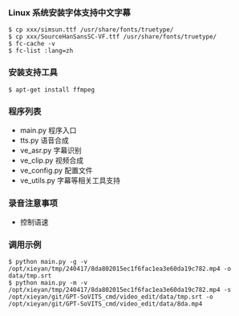 ### Linux 系统安装字体支持中文字幕

``` shell
$ cp xxx/simsun.ttf /usr/share/fonts/truetype/
$ cp xxx/SourceHanSansSC-VF.ttf /usr/share/fonts/truetype/
$ fc-cache -v
$ fc-list :lang=zh
```

### 安装支持工具

``` shell
$ apt-get install ffmpeg
```

### 程序列表
* main.py 程序入口
* tts.py  语音合成
* ve_asr.py   字幕识别
* ve_clip.py  视频合成
* ve_config.py  配置文件
* ve_utils.py 字幕等相关工具支持

### 录音注意事项
* 控制语速


### 调用示例
``` shell
$ python main.py -g -v /opt/xieyan/tmp/240417/8da802015ec1f6fac1ea3e60da19c782.mp4 -o data/tmp.srt
$ python main.py -m -v /opt/xieyan/tmp/240417/8da802015ec1f6fac1ea3e60da19c782.mp4 -s /opt/xieyan/git/GPT-SoVITS_cmd/video_edit/data/tmp.srt -o /opt/xieyan/git/GPT-SoVITS_cmd/video_edit/data/8da.mp4
```